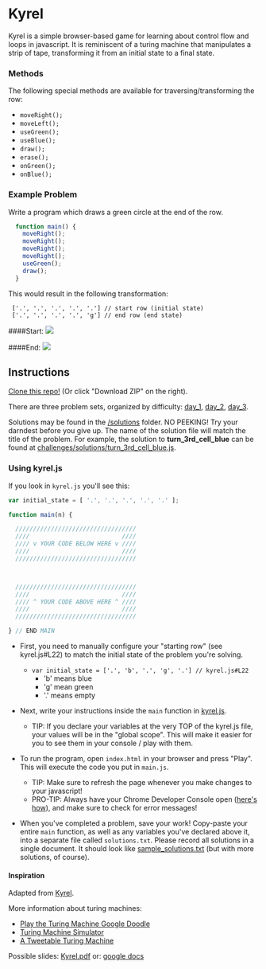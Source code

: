 # Kyrel
Kyrel is a simple browser-based game for learning about control flow and loops in javascript. It is reminiscent of a turing machine that manipulates a strip of tape, transforming it from an initial state to a final state.

### Methods
The following special methods are available for traversing/transforming the row:
* `moveRight();`
* `moveLeft();`
* `useGreen();`
* `useBlue();`
* `draw();`
* `erase();`
* `onGreen();`
* `onBlue();`

### Example Problem
Write a program which draws a green circle at the end of the row.

``` javascript
  function main() {
    moveRight();
    moveRight();
    moveRight();
    moveRight();
    useGreen();
    draw();
  }
```

This would result in the following transformation:
```
 ['.', '.', '.', '.', '.'] // start row (initial state)
 ['.', '.', '.', '.', 'g'] // end row (end state)
```

####Start:
![](/screenshots/initial_state.png)

####End:
![](/screenshots/end_state.png)

## Instructions

[Clone this repo!](https://git.generalassemb.ly/wdi-wc-march2018/kyrell) (Or click "Download ZIP" on the right).

There are three problem sets, organized by difficulty: [day_1](/challenges/day1.md), [day_2](/challenges/day2.md), [day_3](/challenges/day3.js).

Solutions may be found in the [/solutions](/challenges/solutions) folder. NO PEEKING! Try your darndest before you give up. The name of the solution file will match the title of the problem. For example, the solution to **turn_3rd_cell_blue** can be found at [challenges/solutions/turn_3rd_cell_blue.js](challenges/solutions/turn_3rd_cell_blue.js).

### Using kyrel.js

If you look in `kyrel.js` you'll see this:

``` js
var initial_state = [ '.', '.', '.', '.', '.' ];

function main(n) {

  //////////////////////////////////
  ////                          ////
  //// v YOUR CODE BELOW HERE v ////
  ////                          ////
  //////////////////////////////////



  //////////////////////////////////
  ////                          ////
  //// ^ YOUR CODE ABOVE HERE ^ ////
  ////                          ////
  //////////////////////////////////

} // END MAIN
```

* First, you need to manually configure your "starting row" (see kyrel.js#L22) to match the initial state of the problem you're solving.
    - `var initial_state = ['.', 'b', '.', 'g', '.'] // kyrel.js#L22`
        + 'b' means blue
        + 'g' mean green
        + '.' means empty
* Next, write your instructions inside the `main` function in [kyrel.js](/kyrel.js#L24).
    * TIP: If you declare your variables at the very TOP of the kyrel.js file, your values will be in the "global scope". This will make it easier for you to see them in your console / play with them.
* To run the program, open `index.html` in your browser and press "Play". This will execute the code you put in `main.js`.
    * TIP: Make sure to refresh the page whenever you make changes to your javascript!
    * PRO-TIP: Always have your Chrome Developer Console open ([here's how](http://jsforcats.com/#basics)), and make sure to check for error messages!

* When you've completed a problem, save your work! Copy-paste your entire `main` function, as well as any variables you've declared above it, into a separate file called `solutions.txt`. Please record all solutions in a single document. It should look like [sample_solutions.txt](./sample_solutions.txt) (but with more solutions, of course).

#### Inspiration
Adapted from [Kyrel](https://github.com/kyletns/kyrel).

More information about turing machines:
* [Play the Turing Machine Google Doodle](https://encrypted.google.com/doodles/alan-turings-100th-birthday)
* [Turing Machine Simulator](http://turing-machine.com/)
* [A Tweetable Turing Machine](https://gist.github.com/TheZ3ro/0daff5c2aa317ec6d51f)

Possible slides:
[Kyrel.pdf](Kyrel.pdf)
or: [google docs](https://docs.google.com/presentation/d/1j47BMDfows4O5rw4UYaYabHhosmZHQ8iKs8A5b-T3Pw/edit?usp=sharing)
